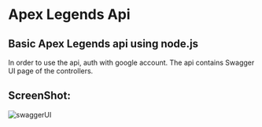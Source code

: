 # Apex Legends Api

## Basic Apex Legends api using node.js
In order to use the api, auth with google account.
The api contains Swagger UI page of the controllers.

## ScreenShot:


![swaggerUI](https://user-images.githubusercontent.com/93253836/215322117-841e984c-5b12-4688-a7fc-2920877afd07.PNG)
